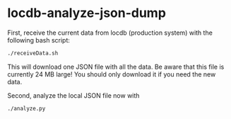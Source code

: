 # locdb-analyze-json-dump

First, receive the current data from locdb (production system) with the following bash script:
```bash
./receiveData.sh
```
This will download one JSON file with all the data.
Be aware that this file is currently 24 MB large!
You should only download it if you need the new data.

Second, analyze the local JSON file now with
```bash
./analyze.py
```
